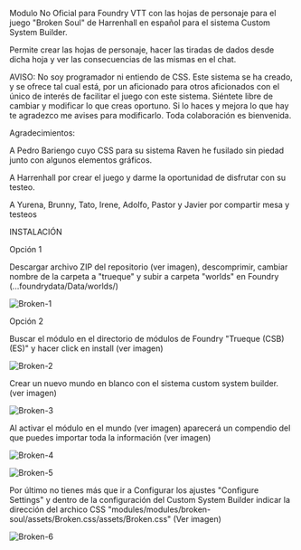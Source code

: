 Modulo No Oficial para Foundry VTT con las hojas de personaje para el juego "Broken Soul" de Harrenhall en español para el sistema Custom System Builder.

Permite crear las hojas de personaje, hacer las tiradas de dados desde dicha hoja y ver las consecuencias de las mismas en el chat.

AVISO: No soy programador ni entiendo de CSS. Este sistema se ha creado, y se ofrece tal cual está, por un aficionado para otros aficionados con el único de interés de facilitar el juego con este sistema. Siéntete libre de cambiar y modificar lo que creas oportuno. Si lo haces y mejora lo que hay te agradezco me avises para modificarlo. Toda colaboración es bienvenida.

Agradecimientos:

A Pedro Bariengo cuyo CSS para su sistema Raven he fusilado sin piedad junto con algunos elementos gráficos.

A Harrenhall por crear el juego y darme la oportunidad de disfrutar con su testeo.

A Yurena, Brunny, Tato, Irene, Adolfo, Pastor y Javier por compartir mesa y testeos

INSTALACIÓN

Opción 1

Descargar archivo ZIP del repositorio (ver imagen), descomprimir, cambiar nombre de la carpeta a "trueque" y subir a carpeta "worlds" en Foundry (...foundrydata/Data/worlds/) 

![Broken-1](https://github.com/user-attachments/assets/7631f208-c705-4d5c-9d2b-fa57fe608b7e)

Opción 2

Buscar el módulo en el directorio de módulos de Foundry "Trueque (CSB) (ES)" y hacer click en install (ver imagen)

![Broken-2](https://github.com/user-attachments/assets/b3d4dbce-b1fe-436b-b561-77b5b1fd083f)

Crear un nuevo mundo en blanco con el sistema custom system builder. (ver imagen)

![Broken-3](https://github.com/user-attachments/assets/7ab5be60-3b74-45d0-87c4-602ff12c8a0f)

Al activar el módulo en el mundo (ver imagen) aparecerá un compendio del que puedes importar toda la información (ver imagen)

![Broken-4](https://github.com/user-attachments/assets/885e2c9b-43d6-46e4-87ca-198b21412edc)

![Broken-5](https://github.com/user-attachments/assets/c6ec95e9-ad66-4ec4-9d2c-c4ad428aa57c)

Por último no tienes más que ir a Configurar los ajustes "Configure Settings" y dentro de la configuración del Custom System Builder indicar la dirección del archico CSS "modules/modules/broken-soul/assets/Broken.css/assets/Broken.css" (Ver imagen)

![Broken-6](https://github.com/user-attachments/assets/805866af-d626-45d7-8cbf-a04c2881a6c6)

